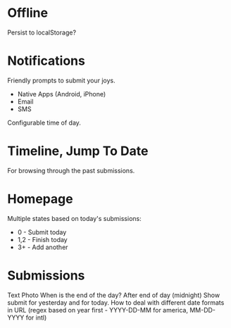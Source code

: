 # Offline

Persist to localStorage?

# Notifications

Friendly prompts to submit your joys.
* Native Apps (Android, iPhone)
* Email
* SMS

Configurable time of day.

# Timeline, Jump To Date

For browsing through the past submissions.

# Homepage

Multiple states based on today's submissions:
* 0 - Submit today
* 1,2 - Finish today
* 3+ - Add another

# Submissions

Text
Photo
When is the end of the day?
After end of day (midnight) Show submit for yesterday and for today.
How to deal with different date formats in URL (regex based on year first - YYYY-DD-MM for america, MM-DD-YYYY for intl)
